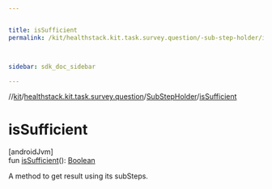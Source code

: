 ```yaml
---


title: isSufficient
permalink: /kit/healthstack.kit.task.survey.question/-sub-step-holder/is-sufficient.html



sidebar: sdk_doc_sidebar

---
```



//[kit](/kit.html)/[healthstack.kit.task.survey.question](../index.html)/[SubStepHolder](index.html)/[isSufficient](is-sufficient.html)



# isSufficient



[androidJvm]\
fun [isSufficient](is-sufficient.html)(): [Boolean](https://kotlinlang.org/api/latest/jvm/stdlib/kotlin/-boolean/index.html)



A method to get result using its subSteps.






